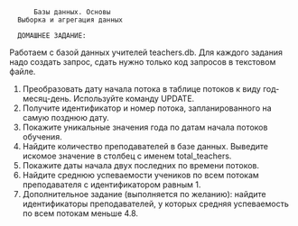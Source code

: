           Базы данных. Основы
      Выборка и агрегация данных

      ДОМАШНЕЕ ЗАДАНИЕ:
  Работаем с базой данных учителей teachers.db. Для каждого задания надо создать запрос, сдать
нужно только код запросов в текстовом файле.
  1. Преобразовать дату начала потока в таблице потоков к виду год-месяц-день. Используйте команду UPDATE.
  2. Получите идентификатор и номер потока, запланированного на самую позднюю дату.
  3. Покажите уникальные значения года по датам начала потоков обучения.
  4. Найдите количество преподавателей в базе данных. Выведите искомое значение в столбец с
именем total_teachers.
  5. Покажите даты начала двух последних по времени потоков.
  6. Найдите среднюю успеваемости учеников по всем потокам преподавателя с идентификатором равным 1.
  7. Дополнительное задание (выполняется по желанию): найдите идентификаторы
преподавателей, у которых средняя успеваемость по всем потокам меньше 4.8.
